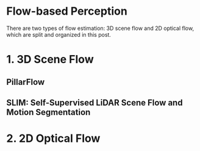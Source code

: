 # Flow-based Perception

There are two types of flow estimation: 3D scene flow and 2D optical flow, which are split and organized in this post.

# 1. 3D Scene Flow

## PillarFlow

## SLIM: Self-Supervised LiDAR Scene Flow and Motion Segmentation



# 2. 2D Optical Flow